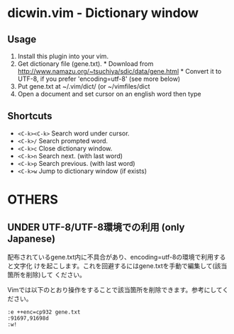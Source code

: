 # dicwin.vim - Dictionary window

## Usage

  1. Install this plugin into your vim.
  2. Get dictionary file (gene.txt).
    * Download from http://www.namazu.org/~tsuchiya/sdic/data/gene.html
    * Convert it to UTF-8, if you prefer 'encoding=utf-8' (see more below)
  3. Put gene.txt at ~/.vim/dict/ (or ~/vimfiles/dict
  4. Open a document and set cursor on an english word then type <C-k><C-k>

## Shortcuts

  * `<C-k><C-k>`  Search word under cursor.
  * `<C-k>/`      Search prompted word.
  * `<C-k>c`      Close dictionary window.
  * `<C-k>n`      Search next. (with last word)
  * `<C-k>p`      Search previous. (with last word)
  * `<C-k>w`      Jump to dictionary window (if exists)

# OTHERS

## UNDER UTF-8/UTF-8環境での利用 (only Japanese)

配布されているgene.txt内に不具合があり、encoding=utf-8の環境で利用すると文字化
けを起こします。これを回避するにはgene.txtを手動で編集して(該当箇所を削除)して
ください。

Vimでは以下のとおり操作をすることで該当箇所を削除できます。参考にしてください。

```
:e ++enc=cp932 gene.txt
:91697,91698d
:w!
```

<!-- vim:set ts=8 sts=2 sw=2 tw=0 et: -->

